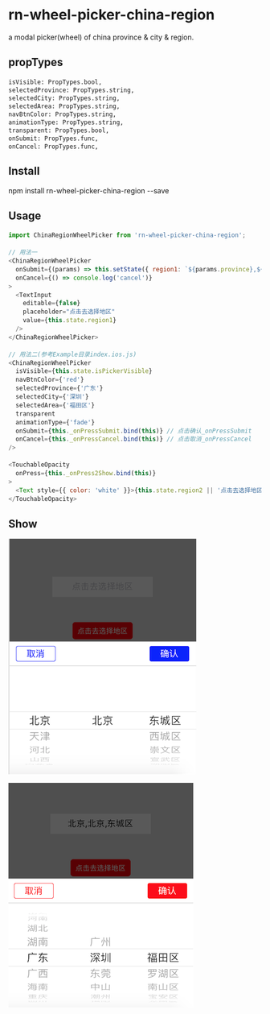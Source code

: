 # rn-wheel-picker-china-region

a modal picker(wheel) of china province & city & region.

## propTypes
```
isVisible: PropTypes.bool,
selectedProvince: PropTypes.string,
selectedCity: PropTypes.string,
selectedArea: PropTypes.string,
navBtnColor: PropTypes.string,
animationType: PropTypes.string,
transparent: PropTypes.bool,
onSubmit: PropTypes.func,
onCancel: PropTypes.func,
```

## Install
npm install rn-wheel-picker-china-region --save

## Usage
```javascript
import ChinaRegionWheelPicker from 'rn-wheel-picker-china-region';

// 用法一
<ChinaRegionWheelPicker
  onSubmit={(params) => this.setState({ region1: `${params.province},${params.city},${params.area}` })}
  onCancel={() => console.log('cancel')}
>
  <TextInput
    editable={false}
    placeholder="点击去选择地区"
    value={this.state.region1}
  />
</ChinaRegionWheelPicker>

// 用法二(参考Example目录index.ios.js)
<ChinaRegionWheelPicker
  isVisible={this.state.isPickerVisible}
  navBtnColor={'red'}
  selectedProvince={'广东'}
  selectedCity={'深圳'}
  selectedArea={'福田区'}
  transparent
  animationType={'fade'}
  onSubmit={this._onPressSubmit.bind(this)} // 点击确认_onPressSubmit
  onCancel={this._onPressCancel.bind(this)} // 点击取消_onPressCancel
/>

<TouchableOpacity
  onPress={this._onPress2Show.bind(this)}
>
  <Text style={{ color: 'white' }}>{this.state.region2 || '点击去选择地区' }</Text>
</TouchableOpacity>

```

## Show

![rn-wheel-picker-china-region1](./screens/regionpicker1.png)

![rn-wheel-picker-china-region2](./screens/regionpicker2.png)
